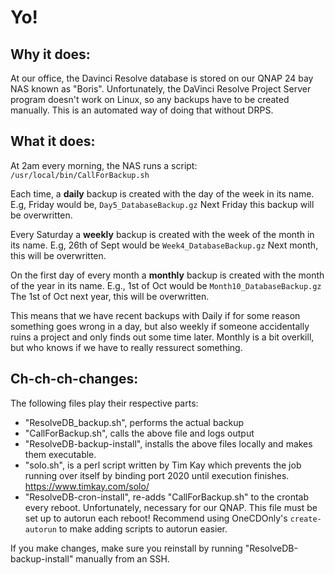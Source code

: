 # Yo!

## Why it does:
At our office, the Davinci Resolve database is stored on our QNAP 24 bay NAS known as "Boris".
Unfortunately, the DaVinci Resolve Project Server program doesn't work on Linux, so any backups have to be created manually.
This is an automated way of doing that without DRPS.





## What it does:
At 2am every morning, the NAS runs a script:
```/usr/local/bin/CallForBackup.sh```

Each time, a **daily** backup is created with the day of the week in its name.
E.g, Friday would be, ```Day5_DatabaseBackup.gz```
Next Friday this backup will be overwritten.

Every Saturday a **weekly** backup is created with the week of the month in its name.
E.g, 26th of Sept would be ```Week4_DatabaseBackup.gz```
Next month, this will be overwritten.

On the first day of every month a **monthly** backup is created with the month of the year in its name.
E.g., 1st of Oct would be ```Month10_DatabaseBackup.gz```
The 1st of Oct next year, this will be overwritten.

This means that we have recent backups with Daily if for some reason something goes wrong in a day,
but also weekly if someone accidentally ruins a project and only finds out some time later.
Monthly is a bit overkill, but who knows if we have to really ressurect something.




## Ch-ch-ch-changes:
The following files play their respective parts:

- "ResolveDB_backup.sh", performs the actual backup
- "CallForBackup.sh", calls the above file and logs output
- "ResolveDB-backup-install", installs the above files locally and makes them executable.
- "solo.sh", is a perl script written by Tim Kay which prevents the job running over itself by binding port 2020 until execution finishes. https://www.timkay.com/solo/
- "ResolveDB-cron-install",  re-adds "CallForBackup.sh" to the crontab every reboot. Unfortunately, necessary for our QNAP. This file must be set up to autorun each reboot! Recommend using OneCDOnly's ```create-autorun``` to make adding scripts to autorun easier.

If you make changes, make sure you reinstall by running "ResolveDB-backup-install" manually from an SSH.

